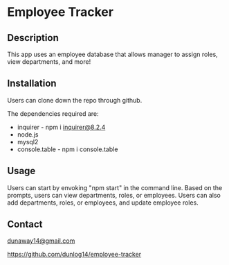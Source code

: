 # Employee Tracker

## Description

This app uses an employee database that allows manager to assign roles, view departments, and more!

## Installation

Users can clone down the repo through github. 

The dependencies required are:

* inquirer - npm i inquirer@8.2.4
* node.js
* mysql2
* console.table - npm i console.table

## Usage

Users can start by envoking "npm start" in the command line. Based on the prompts, users can view departments, roles, or employees. Users can also add departments, roles, or employees, and update employee roles.


## Contact

dunaway14@gmail.com 

https://github.com/dunlog14/employee-tracker
